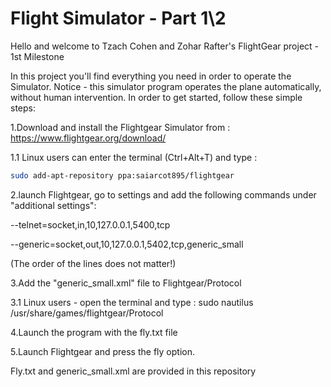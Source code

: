 # Flight Simulator - Part 1\2
Hello and welcome to Tzach Cohen and Zohar Rafter's FlightGear project - 1st Milestone

In this project you'll find everything you need in order to operate the Simulator.
Notice - this simulator program operates the plane automatically, without human intervention.
In order to get started, follow these simple steps:

1.Download and install the Flightgear Simulator from : https://www.flightgear.org/download/

1.1 Linux users can enter the terminal (Ctrl+Alt+T) and type : 
```bash
sudo add-apt-repository ppa:saiarcot895/flightgear
```
2.launch Flightgear, go to settings and add the following commands under "additional settings":

--telnet=socket,in,10,127.0.0.1,5400,tcp

--generic=socket,out,10,127.0.0.1,5402,tcp,generic_small

(The order of the lines does not matter!)

3.Add the "generic_small.xml" file to Flightgear/Protocol

3.1 Linux users - open the terminal and type : sudo nautilus /usr/share/games/flightgear/Protocol

4.Launch the program with the fly.txt file

5.Launch Flightgear and press the fly option.


Fly.txt and generic_small.xml are provided in this repository

